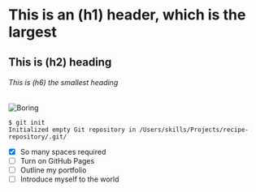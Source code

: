 # This is an (h1) header, which is the largest
## This is (h2) heading
###### This is (h6) the smallest heading  
![Boring](https://images.squarespace-cdn.com/content/v1/6063b0835f68896079d7d643/1617734744004-VUOKI5FEMC7EW5L7MVI5/20210302_102441.jpg)
```
$ git init
Initialized empty Git repository in /Users/skills/Projects/recipe-repository/.git/
```

- [x] So many spaces required 
- [ ] Turn on GitHub Pages
- [ ] Outline my portfolio
- [ ] Introduce myself to the world

